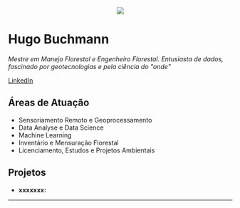 <p align="center">
  <img src="conhecimento.jpeg" >
</p>

# Hugo Buchmann
*Mestre em Manejo Florestal e Engenheiro Florestal. Entusiasta de dados, fascinado por geotecnologias e pela ciência do "onde"*

[LinkedIn](https://www.linkedin.com/in/hugobuchmann/)

## **Áreas de Atuação**
  * Sensoriamento Remoto e Geoprocessamento
  * Data Analyse e Data Science
  * Machine Learning
  * Inventário e Mensuração Florestal
  * Licenciamento, Estudos e Projetos Ambientais

## Projetos

* **xxxxxxx:**


---
